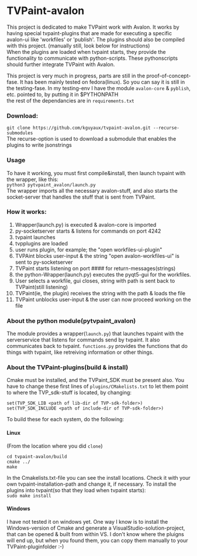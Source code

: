 # TVPaint-avalon

This project is dedicated to make TVPaint work with Avalon.
It works by having special tvpaint-plugins that are made for executing a specific avalon-ui like 'workfiles' or 'publish'. The plugins should also be compiled with this project. (manually still, look below for instructions)  
When the plugins are loaded when tvpaint starts, they provide the functionality to communicate with
python-scripts. These pythonscripts should further integrate TVPaint with Avalon.

This project is very much in progress, parts are still in the proof-of-concept-fase. It has been mainly tested on fedora(linux). So you can say it is still in the testing-fase.
In my testing-env I have the module `avalon-core` & `pyblish`, etc. pointed to, by putting it in $PYTHONPATH  
the rest of the dependancies are in `requirements.txt`

### Download:
`git clone https://github.com/kguyaux/tvpaint-avalon.git --recurse-submodules`  
The recurse-option is used to download a submodule that enables the plugins to write jsonstrings

### Usage
To have it working, you must first compile&install, then launch tvpaint with the wrapper, like this:  
`python3 pytvpaint_avalon/launch.py`  
The wrapper imports all the necessary avalon-stuff, and also starts the socket-server that handles
the stuff that is sent from TVPaint.

### How it works:
1. Wrapper(launch.py) is executed & avalon-core is imported
2. py-socketserver starts & listens for commands on port 4242
3. tvpaint launches
4. tvpplugins are loaded
5. user runs plugin, for example; the "open workfiles-ui-plugin"
6. TVPAint blocks user-input & the string "open avalon-workfiles-ui" is sent to py-socketserver
7. TVPaint starts listening on port #### for return-messages(strings)
7. the python-Wrapper(launch.py) executes the pyqt5-gui for the workfiles.
8. User selects a workfile, gui closes, string with path is sent back to TVPaint(still listening)
9. TVPaint(ie, the plugin) receives the string with the path & loads the file
10. TVPaint unblocks user-input & the user can now proceed working on the file

### About the python module(pytvpaint_avalon)
The module provides a wrapper(`launch.py`) that launches tvpaint with the serverservice that listens for commands send by tvpaint.
It also communicates back to tvpaint. `functions.py` provides the functions that do things with tvpaint, like retreiving information or other things.


### About the TVPaint-plugins(build & install)
Cmake must be installed, and the TVPaint_SDK must be present also.
You have to change these first lines of `plugins/CMakelists.txt` to let them point to where the TVP_sdk-stuff is located, by changing:  
```
set(TVP_SDK_LIB <path of lib-dir of TVP-sdk-folder>)
set(TVP_SDK_INCLUDE <path of include-dir of TVP-sdk-folder>)

```

To build these for each system, do the following:
#### Linux
(From the location where you did `clone`)  
```
cd tvpaint-avalon/build
cmake ../
make
```
In the Cmakelists.txt-file you can see the install locations. Check it with your own tvpaint-installation-path and change it, if necessary.
To install the plugins into tvpaint(so that they load when tvpaint starts):  
`sudo make install`

#### Windows
I have not tested it on windows yet. One way I know is to install the Windows-version of Cmake and generate
a VisualStudio-solution-project, that can be opened & built from within VS.
I don't know where the pluigns will end up, but when you found them, you can copy them manually to your TVPaint-pluginfolder :-)



